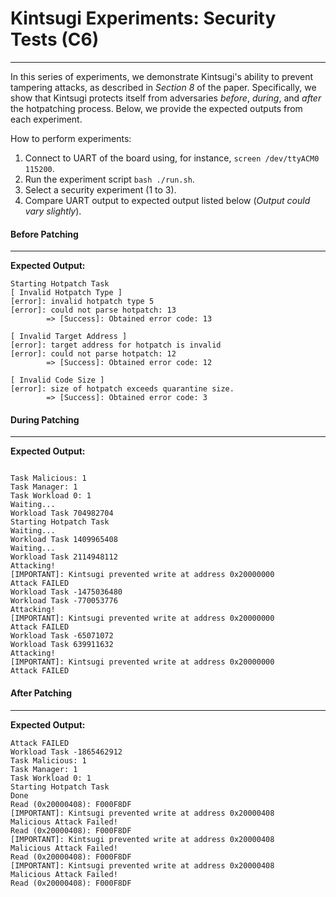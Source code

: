 # Kintsugi Experiments: Security Tests (C6)
---

In this series of experiments, we demonstrate Kintsugi's ability to prevent tampering attacks, as described in *Section 8* of the paper. Specifically, we show that Kintsugi protects itself from adversaries *before*, *during*, and *after* the hotpatching process. Below, we provide the expected outputs from each experiment.

How to perform experiments:
1. Connect to UART of the board using, for instance, `screen /dev/ttyACM0 115200`.
2. Run the experiment script `bash ./run.sh`.
3. Select a security experiment (1 to 3).
4. Compare UART output to expected output listed below (*Output could vary slightly*). 


#### Before Patching
---

**Expected Output:**
```
Starting Hotpatch Task
[ Invalid Hotpatch Type ]
[error]: invalid hotpatch type 5
[error]: could not parse hotpatch: 13
        => [Success]: Obtained error code: 13

[ Invalid Target Address ]
[error]: target address for hotpatch is invalid
[error]: could not parse hotpatch: 12
        => [Success]: Obtained error code: 12

[ Invalid Code Size ]
[error]: size of hotpatch exceeds quarantine size.
        => [Success]: Obtained error code: 3
```

#### During Patching
---

**Expected Output:**
```

Task Malicious: 1
Task Manager: 1
Task Workload 0: 1
Waiting...
Workload Task 704982704
Starting Hotpatch Task
Waiting...
Workload Task 1409965408
Waiting...
Workload Task 2114948112
Attacking!
[IMPORTANT]: Kintsugi prevented write at address 0x20000000
Attack FAILED
Workload Task -1475036480
Workload Task -770053776
Attacking!
[IMPORTANT]: Kintsugi prevented write at address 0x20000000
Attack FAILED
Workload Task -65071072
Workload Task 639911632
Attacking!
[IMPORTANT]: Kintsugi prevented write at address 0x20000000
Attack FAILED
```

#### After Patching
---

**Expected Output:**
```
Attack FAILED
Workload Task -1865462912
Task Malicious: 1
Task Manager: 1
Task Workload 0: 1
Starting Hotpatch Task
Done
Read (0x20000408): F000F8DF
[IMPORTANT]: Kintsugi prevented write at address 0x20000408
Malicious Attack Failed!
Read (0x20000408): F000F8DF
[IMPORTANT]: Kintsugi prevented write at address 0x20000408
Malicious Attack Failed!
Read (0x20000408): F000F8DF
[IMPORTANT]: Kintsugi prevented write at address 0x20000408
Malicious Attack Failed!
Read (0x20000408): F000F8DF
```